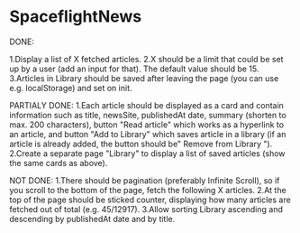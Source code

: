 # SpaceflightNews

DONE:

1.Display a list of X fetched articles.
2.X should be a limit that could be set up by a user (add an input for that). The default value should be 15.
3.Articles in Library should be saved after leaving the page (you can use e.g. localStorage) and set on init.

PARTIALY DONE:
1.Each article should be displayed as a card and contain information such as title, newsSite, publishedAt date, summary (shorten to max. 200 characters), button "Read article" which works as a hyperlink to an article, and button "Add to Library" which saves article in a library (if an article is already added, the button should be" Remove from Library ").
2.Create a separate page "Library" to display a list of saved articles (show the same cards as above).

NOT DONE:
1.There should be pagination (preferably Infinite Scroll), so if you scroll to the bottom of the page, fetch the following X articles.
2.At the top of the page should be sticked counter, displaying how many articles are fetched out of total (e.g. 45/12917).
3.Allow sorting Library ascending and descending by publishedAt date and by title.
